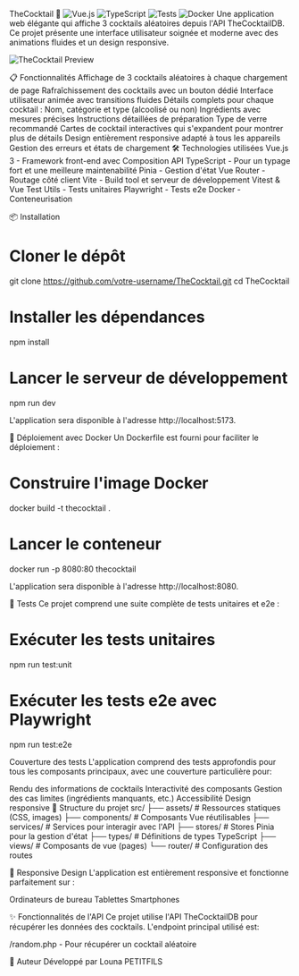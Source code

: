 TheCocktail 🍹
<img alt="Vue.js" src="https://img.shields.io/badge/Vue.js-3.5-brightgreen.svg">
<img alt="TypeScript" src="https://img.shields.io/badge/TypeScript-5.8-blue.svg">
<img alt="Tests" src="https://img.shields.io/badge/Tests-Vitest-success.svg">
<img alt="Docker" src="https://img.shields.io/badge/Docker-Ready-informational.svg">
Une application web élégante qui affiche 3 cocktails aléatoires depuis l'API TheCocktailDB. Ce projet présente une interface utilisateur soignée et moderne avec des animations fluides et un design responsive.

<img alt="TheCocktail Preview" src="https://placeholder-for-screenshot.com/">

📋 Fonctionnalités
Affichage de 3 cocktails aléatoires à chaque chargement de page
Rafraîchissement des cocktails avec un bouton dédié
Interface utilisateur animée avec transitions fluides
Détails complets pour chaque cocktail :
Nom, catégorie et type (alcoolisé ou non)
Ingrédients avec mesures précises
Instructions détaillées de préparation
Type de verre recommandé
Cartes de cocktail interactives qui s'expandent pour montrer plus de détails
Design entièrement responsive adapté à tous les appareils
Gestion des erreurs et états de chargement
🛠️ Technologies utilisées
Vue.js 3 - Framework front-end avec Composition API
TypeScript - Pour un typage fort et une meilleure maintenabilité
Pinia - Gestion d'état
Vue Router - Routage côté client
Vite - Build tool et serveur de développement
Vitest & Vue Test Utils - Tests unitaires
Playwright - Tests e2e
Docker - Conteneurisation

📦 Installation
# Cloner le dépôt
git clone https://github.com/votre-username/TheCocktail.git
cd TheCocktail

# Installer les dépendances
npm install

# Lancer le serveur de développement
npm run dev

L'application sera disponible à l'adresse http://localhost:5173.

🚀 Déploiement avec Docker
Un Dockerfile est fourni pour faciliter le déploiement :

# Construire l'image Docker
docker build -t thecocktail .

# Lancer le conteneur
docker run -p 8080:80 thecocktail

L'application sera disponible à l'adresse http://localhost:8080.

🧪 Tests
Ce projet comprend une suite complète de tests unitaires et e2e :
# Exécuter les tests unitaires
npm run test:unit

# Exécuter les tests e2e avec Playwright
npm run test:e2e

Couverture des tests
L'application comprend des tests approfondis pour tous les composants principaux, avec une couverture particulière pour:

Rendu des informations de cocktails
Interactivité des composants
Gestion des cas limites (ingrédients manquants, etc.)
Accessibilité
Design responsive
📁 Structure du projet
src/
├── assets/         # Ressources statiques (CSS, images)
├── components/     # Composants Vue réutilisables
├── services/       # Services pour interagir avec l'API
├── stores/         # Stores Pinia pour la gestion d'état
├── types/          # Définitions de types TypeScript
├── views/          # Composants de vue (pages)
└── router/         # Configuration des routes

📱 Responsive Design
L'application est entièrement responsive et fonctionne parfaitement sur :

Ordinateurs de bureau
Tablettes
Smartphones

✨ Fonctionnalités de l'API
Ce projet utilise l'API TheCocktailDB pour récupérer les données des cocktails. L'endpoint principal utilisé est:

/random.php - Pour récupérer un cocktail aléatoire

👤 Auteur
Développé par Louna PETITFILS
